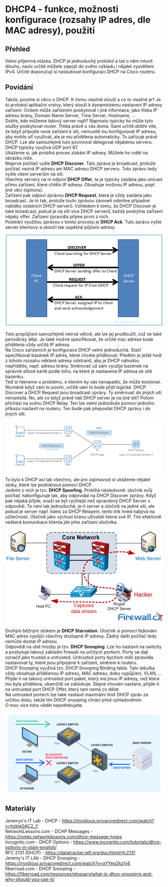 DHCP4 - funkce, možnosti konfigurace (rozsahy IP adres, dle MAC adresy), použití
===

Přehled
---

Velmi příjemná otázka. DHCP je jednoduchý protokol a lze o něm mluvit dlouho, navíc určitě můžete zapojit do svého výkladu i nějaké vysvětlení IPv4. Určitě doporučuji si nastudovat konfiguraci DHCP na Cisco routeru.

Povídání
---

Takže, povíme si něco o DHCP. K čemu vlastně slouží a co to vlastně je? Je to protokol aplikační vrstvy, který slouží k dynamickému nastavení IP adresy zařízení. Ovšem může zařízením poskytovat i jiné informace, jako třeba IP adresu brány, Domain Name Server, Time Server, Hostname, ...          
Dobře, kde můžeme takový server najít? Naprosto typicky ho může tyto služby poskytovat router. Třeba právě u vás doma. Sami určitě dobře víte, že když připojíte nové zařízení k síti, nemusítě mu konfigurovat IP adresu, aby mohlo síť využívat, ale je mu přidělena automaticky. To zařizuje právě DHCP. Lze ale samozřejmě tuto povinnost delegovat nějakému serveru.       
DHCP typicky využívá UDP port 67.           
Ukážeme si, jak probíhá proces získání IP adresy. Můžete ho vidět na obrázku níže.          
Nejprve počítač vyšle **DHCP Discover**. Tato zpráva je broadcast, protože počítač nezná IP adresu ani MAC adresu DHCP serveru. Tuto zprávu tedy vyšle všem serverům na síti.           
Všechny servery na ni odpoví **DHCP Offer**, ta je typicky zaslána jako unicast přímo zařízení, které chtělo IP adresu. Obsahuje možnou IP adresu, popř. jiné věci (options).       
Zařízení pak odpoví zprávou **DHCP Request**, která je vždy zaslána jako broadcast. Je to tak, protože touto zprávou zároveň odmítne případné nabídky ostatních DHCP serverů. Vzhledem k tomu, že DHCP Discover je také broadcast, pokud je na sítí více DHCP serverů, každý poskytne zařízení nějaký offer. Zařízení zpravidla přijme první z nich.            
Poslední využitou zprávou v tomto procesu je **DHCP Ack**. Tuto zprávu vyšle server klientovy a ukončí tak úspěšné půjčení adresy.          

![DHCP Process](dhcp_process.png)

Toto propůjčení samozřejmě netrvá věčně, ale lze jej prodloužit, což se také periodicky děje. Je také možné specifikovat, že určité mac adrese bude přidělena vždy určitá IP adresa.            
Na Cisco zařízeních je konfigurace DHCP velmi jednoduchá. Stačí specifikovat bazének IP adres, které chcete přidělovat. Předtím je ještě hodí z tohoto rozsahu některé adresy odstranit, aby je DHCP náhodou nepřidělilo, např. adresu brány. Směrovač už sám využije bazének na správné síťové kartě podle toho, na které je nastavena IP adresa ze sítě bazénku.          
Teď si řekneme o problému, o kterém by vás nenapadlo, že může existovat. Nicméně když vám to povím, určitě vám to bude přijít logické. DHCP Discover a DHCP Request jsou broadcast zprávy. Ty směrovač do jiných sítí nerozesílá. No, ale co když právě náš DHCP server je na jiné síti? Potom přichází na scénu DHCP Relay. Ten lze velmi jednoduše pomocí jednoho příkazu nastavit na routeru. Ten bude pak přeposílat DHCP zprávy i do jiných sítí.

![DHCP Relay](dhcp_relay.jpg)

To bylo k DHCP asi tak všechno, ale pro zajímavost si ukážeme nějaké útoky, které lze podniknout pomocí DHCP.           
Jedním z nich je tzv. **DHCP Spoofing**. Probíhá následovně: útočník svůj počítač nakonfiguruje tak, aby odpovídal na DHCP Discover zprávy. Když pak nějaká přijde, snaží se být rychlejší než opravdový DHCP Server v odpovědi. To není tak jednoduché, je-li server a útočník na jedné síti, ale pokud je server např. kdesi za DHCP Relayem, tento trik hned nabývá na užitečnosti. Útočník jako výchozí bránu uživateli řekne své IP. Tím efektivně veškerá komunikace klienta jde přes zařízení útočníka.                  

![DHCP Spoofing](dhcp_spoofing.png)

Druhým běžným útokem je **DHCP Starvation**. Útočník si pomocí fejkování MAC adres vypůjčí všechny dostupné IP adresy. Žádný další počítač tedy nemůže dostat IP adresu.        
Odpovědí na obě hrozby je tzv. **DHCP Snooping**. Lze ho nastavit na switchy a poskytuje takový základní firewall na určitých portech. Porty se dají označit jako trusted a untrusted. Untrusted porty bychom měli zpravidla nastavovat ty, které jsou připojené k zařízení, směrem k routeru.         
DHCP Snooping využívá tzv. DHCP Snooping Binding table. Tato tabulka vždy obsahuje přidělenou IP adresu, MAC adresu, dobu vypůjčení, VLAN, ... Přijde-li na takový untrusted port paket, který má jinou IP adresy, než která mu byla přidělena, okamžitě se zablokuje. Stejné chování nastane, přijde-li na untrusted port DHCP Offer, který tam nemá co dělat.     
Na untrusted portech lze také nastavit maximální limit DHCP zpráv za určitou dobu, takže tím DHCP snooping chrání před vyhladověním.           
O moc více toho vědět nepotřebujete.

![DHCP Snooping](dhcp_snooping.jpg)

Materiály
---
Jeremys's IT Lab - DHCP - https://invidious.privacyredirect.com/watch?v=hzkleGAC2_Y           
NetworkLessons.com - DCHP Messages - https://notes.networklessons.com/dhcp-message-types            
Incognito.com - DHCP Options - https://www.incognito.com/tutorials/dhcp-options-in-plain-english/           
RFC 2131 (DHCP) - https://datatracker.ietf.org/doc/html/rfc2131         
Jeremy's IT LAb - DHCP Snooping - https://invidious.privacyredirect.com/watch?v=qYYeg2kz1yE             
fiberroad.com - DHCP Snooping - https://fiberroad.com/resources/glossary/what-is-dhcp-snooping-and-why-should-you-use-it/

